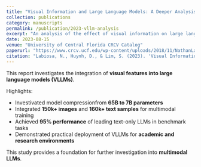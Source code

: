 ```yaml
---
title: "Visual Information and Large Language Models: A Deeper Analysis"
collection: publications
category: manuscripts
permalink: /publication/2023-vllm-analysis
excerpt: "An analysis of the effect of visual information on large language models (VLLMs)."
date: 2023-08-15
venue: "University of Central Florida CRCV Catalog"
paperurl: "https://www.crcv.ucf.edu/wp-content/uploads/2018/11/NathanLabiosaREUFinalPaper.pdf" # Replace with actual URL if available
citation: "Labiosa, N., Huynh, D., & Lim, S. (2023). 'Visual Information and Large Language Models: A Deeper Analysis.' University of Central Florida CRCV Catalog."
---
```


This report investigates the integration of **visual features into large language models (VLLMs)**.  

Highlights:  
- Investivated model compressionfrom **65B to 7B parameters**
- Integrated **150k+ images** and **160k+ text samples** for multimodal training  
- Achieved **95% performance** of leading text-only LLMs in benchmark tasks
- Demonstrated practical deployment of VLLMs for **academic and research environments**  

This study provides a foundation for further investigation into **multimodal LLMs**.
